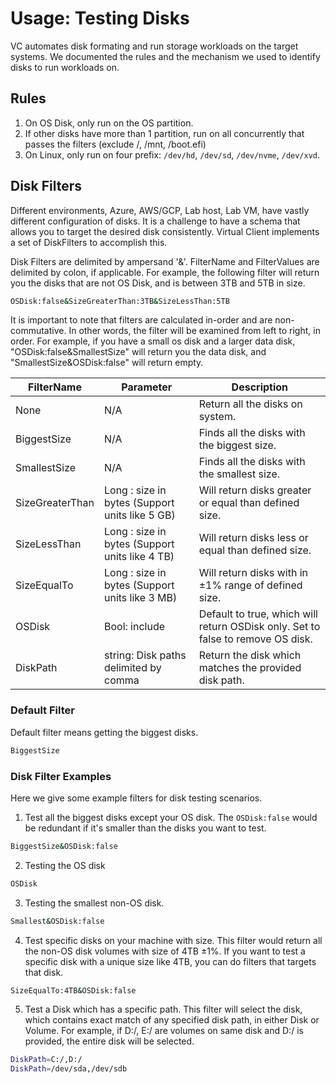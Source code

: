 ﻿# Usage: Testing Disks
VC automates disk formating and run storage workloads on the target systems. We documented the rules and the mechanism we used to identify disks to run workloads on.

## Rules
1. On OS Disk, only run on the OS partition.
2. If other disks have more than 1 partition, run on all concurrently that passes the filters (exclude /, /mnt, /boot.efi)
3. On Linux, only run on four prefix: `/dev/hd`, `/dev/sd`, `/dev/nvme`, `/dev/xvd`.

## Disk Filters
Different environments, Azure, AWS/GCP, Lab host, Lab VM, have vastly different configuration of disks. It is a challenge to have a schema that allows you to target the desired disk consistently.
Virtual Client implements a set of DiskFilters to accomplish this. 

Disk Filters are delimited by ampersand '&'. FilterName and FilterValues are delimited by colon, if applicable. 
For example, the following filter will return you the disks that are not OS Disk, and is between 3TB and 5TB in size. 
```bash
OSDisk:false&SizeGreaterThan:3TB&SizeLessThan:5TB
```
It is important to note that filters are calculated in-order and are non-commutative. In other words, the filter will be examined from left to right, in order. For example, if you have a small os disk and a larger data disk, 
"OSDisk:false&SmallestSize" will return you the data disk, and "SmallestSize&OSDisk:false" will return empty.

| FilterName      | Parameter                                      | Description                                                                     |
|-----------------|------------------------------------------------|---------------------------------------------------------------------------------|
| None            | N/A                                            | Return all the disks on system.                                                 |
| BiggestSize     | N/A                                            | Finds all the disks with the biggest size.                                      |
| SmallestSize    | N/A                                            | Finds all the disks with the smallest size.                                     |
| SizeGreaterThan | Long : size in bytes (Support units like 5 GB) | Will return disks greater or equal than defined size.                           |
| SizeLessThan    | Long : size in bytes (Support units like 4 TB) | Will return disks less or equal than defined size.                              |
| SizeEqualTo     | Long : size in bytes (Support units like 3 MB) | Will return disks with in ±1% range of defined size.                            |
| OSDisk          | Bool: include                                  | Default to true, which will return OSDisk only. Set to false to remove OS disk. |
| DiskPath        | string: Disk paths delimited by comma          | Return the disk which matches the provided disk path.                           |



### Default Filter
Default filter means getting the biggest disks.
```bash
BiggestSize
```

### Disk Filter Examples
Here we give some example filters for disk testing scenarios.

1. Test all the biggest disks except your OS disk. The `OSDisk:false` would be redundant if it's smaller than the disks you want to test.
```bash
BiggestSize&OSDisk:false
```

2. Testing the OS disk
```bash
OSDisk
```

3. Testing the smallest non-OS disk.
```bash
Smallest&OSDisk:false
```

4. Test specific disks on your machine with size.
This filter would return all the non-OS disk volumes with size of 4TB ±1%. If you want to test a specific disk with a unique size like 4TB, you can do filters that targets that disk.
```bash
SizeEqualTo:4TB&OSDisk:false
```

5. Test a Disk which has a specific path.
This filter will select the disk, which contains exact match of any specified disk path, in either Disk or Volume. For example, if D:/, E:/ are volumes on same disk and D:/ is provided, the entire disk will be selected.
```bash
DiskPath=C:/,D:/
DiskPath=/dev/sda,/dev/sdb
```
